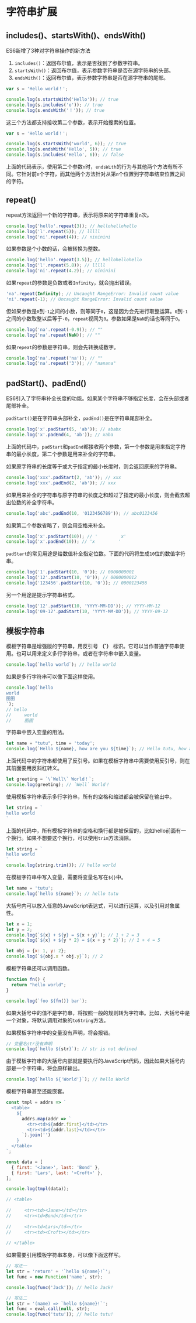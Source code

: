 # 字符串扩展

## includes()、startsWith()、endsWith()

ES6新增了3种对字符串操作的新方法
  1. `includes()`：返回布尔值，表示是否找到了参数字符串。
  2. `startsWith()`：返回布尔值，表示参数字符串是否在源字符串的头部。
  3. `endsWith()`：返回布尔值，表示参数字符串是否在源字符串的尾部。

```js
var s = 'Hello world！';

console.log(s.startsWith('Hello')); // true
console.log(s.includes('o')); // true
console.log(s.endsWith('！')); // true
```

这三个方法都支持接收第二个参数，表示开始搜索的位置。
```js
var s = 'Hello world！';

console.log(s.startsWith('world', 6)); // true
console.log(s.endsWith('Hello', 5)); // true
console.log(s.includes('Hello', 6)); // false
```
上面的代码表示，使用第二个参数`n`时，`endsWith`的行为与其他两个方法有所不同。它针对前`n`个字符，而其他两个方法针对从第`n`个位置到字符串结束位置之间的字符。

## repeat()
repeat方法返回一个新的字符串，表示将原来的字符串重复`n`次。
```js
console.log('hello'.repeat(3)); // hellohellohello
console.log('l'.repeat(5)); // lllll
console.log('ni'.repeat(4)); // nininini
```
如果参数是个小数的话，会被转换为整数。
```js
console.log('hello'.repeat(3.5)); // hellohellohello
console.log('l'.repeat(5.8)); // lllll
console.log('ni'.repeat(4.2)); // nininini
```
如果`repeat`的参数是负数或者`Infinity`，就会抛出错误。
```js
'na'.repeat(Infinity); // Uncaught RangeError: Invalid count value
'ni'.repeat(-1); // Uncaught RangeError: Invalid count value
```
但如果参数是`0`到`-1`之间的小数，则等同于`0`，这是因为会先进行取整运算。`0`到`-1`之间的小数取整以后等于`-0`，`repeat`视同为`0`。参数如果是`NaN`的话也等同于`0`。
```js
console.log('na'.repeat(-0.9)); // ""
console.log('na'.repeat(NaN)); // ""
```
如果`repeat`的参数是字符串，则会先转换成数字。
```js
console.log('na'.repeat('na')); // ""
console.log('na'.repeat('3')); // "nanana"
```

## padStart()、padEnd()
ES6引入了字符串补全长度的功能。如果某个字符串不够指定长度，会在头部或者尾部补全。

`padStart()`是在字符串头部补全，`padEnd()`是在字符串尾部补全。
```js
console.log('x'.padStart(5, 'ab')); // ababx
console.log('x'.padEnd(4, 'ab')); // xaba
```
上面的代码中，`padStart`和`padEnd`都接收两个参数，第一个参数是用来指定字符串的最小长度，第二个参数是用来补全的字符串。

如果原字符串的长度等于或大于指定的最小长度时，则会返回原来的字符串。
```js
console.log('xxx'.padStart(2, 'ab')); // xxx
console.log('xxx'.padEnd(2, 'ab')); // xxx
```
如果用来补全的字符串与原字符串的长度之和超过了指定的最小长度，则会截去超出位数的补全字符串。
```js
console.log('abc'.padEnd(10, '0123456789')); // abc0123456
```
如果第二个参数省略了，则会用空格来补全。
```js
console.log('x'.padStart(10)); // '         x'
console.log('x'.padEnd(10)); // 'x         '
```
`padStart`的常见用途是给数值补全指定位数。下面的代码将生成`10`位的数值字符串。
```js
console.log('1'.padStart(10, '0')); // 0000000001
console.log('12'.padStart(10, '0')); // 0000000012
console.log('123456'.padStart(10, '0')); // 0000123456
```
另一个用途是提示字符串格式。
```js
console.log('12'.padStart(10, 'YYYY-MM-DD')); // YYYY-MM-12
console.log('09-12'.padStart(10, 'YYYY-MM-DD')); // YYYY-09-12
```

## 模板字符串
模板字符串是增强版的字符串，用反引号 **（`）** 标识。它可以当作普通字符串使用。也可以用来定义多行字符串，或者在字符串中嵌入变量。
```js
console.log(`hello world`); // hello world
```
如果是多行字符串可以像下面这样使用。
```js
console.log(`hello
world
图图
`);
// hello
//     world
//     图图
```
字符串中嵌入变量的用法。
```js
let name = "tutu", time = 'today';
console.log(`Hello ${name}, how are you ${time}`); // Hello tutu, how are you today
```
上面代码中的字符串都使用了反引号。如果在模板字符串中需要使用反引号，则在其前面要用反斜杠转义。
```js
let greeting = `\`Well\` World！`;
console.log(greeting); // `Well` World！
```
使用模板字符串表示多行字符串，所有的空格和缩进都会被保留在输出中。

```js
let string = `
hello world
`
```
上面的代码中，所有模板字符串的空格和换行都是被保留的，比如hello前面有一个换行。如果不想要这个换行，可以使用`trim`方法消除。
```js
let string = `
hello world
`
console.log(string.trim()); // hello world
```
在模板字符串中写入变量，需要将变量名写在`${}`中。
```js
let name = 'tutu';
console.log(`hello ${name}`); // hello tutu
```
大括号内可以放入任意的JavaScript表达式，可以进行运算，以及引用对象属性。
```js
let x = 1;
let y = 2;
console.log(`${x} + ${y} = ${x + y}`); // 1 + 2 = 3
console.log(`${x} + ${y * 2} = ${x + y * 2}`); // 1 + 4 = 5

let obj = {x: 1, y: 2};
console.log(`${obj.x * obj.y}`); // 2
```
模板字符串还可以调用函数。
```js
function fn() {
  return "hello world";
}

console.log(`foo ${fn()} bar`);
```
如果大括号中的值不是字符串，将按照一般的规则转为字符串。比如，大括号中是一个对象，将默认调用对象的`toString`方法。

如果模板字符串中的变量没有声明，将会报错。
```js
// 变量名str没有声明
console.log(`hello ${str}`); // str is not defined
```

由于模板字符串的大括号内部就是要执行的JavaScript代码，因此如果大括号内部是一个字符串，将会原样输出。
```js
console.log(`hello ${'World'}`); // hello World
```
模板字符串甚至还能嵌套。
```js
const tmpl = addrs => `
  <table>
    ${
      addrs.map(addr => `
        <tr><td>${addr.first}</td></tr>
        <tr><td>${addr.last}</td></tr>
      `).join('')
    }
  </table>
`;

const data = [
  { first: '<Jane>', last: 'Bond' },
  { first: 'Lars', last: '<Croft>' },
];

console.log(tmpl(data));

// <table>
    
//     <tr><td><Jane></td></tr>
//     <tr><td>Bond</td></tr>
  
//     <tr><td>Lars</td></tr>
//     <tr><td><Croft></td></tr>
  
// </table>
```
如果需要引用模板字符串本身，可以像下面这样写。
```js
// 写法一
let str = 'return' + '`hello ${name}!`';
let func = new Function('name', str);

console.log(func('Jack')); // hello Jack!

// 写法二
let str = '(name) => `hello ${name}!`';
let func = eval.call(null, str);
console.log(func('tutu')); // hello tutu!
```